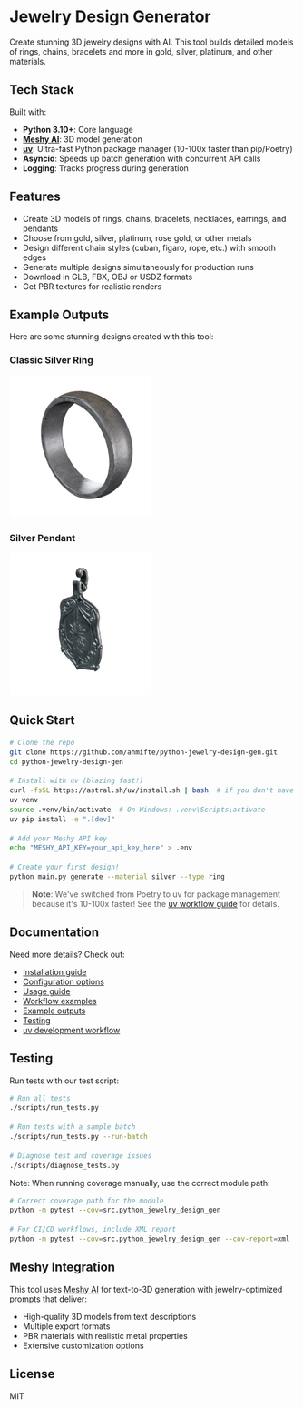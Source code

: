 # Jewelry Design Generator

Create stunning 3D jewelry designs with AI. This tool builds detailed models of rings, chains, bracelets and more in gold, silver, platinum, and other materials.

## Tech Stack

Built with:

- **Python 3.10+**: Core language
- **[Meshy AI](https://docs.meshy.ai)**: 3D model generation
- **[uv](https://github.com/astral-sh/uv)**: Ultra-fast Python package manager (10-100x faster than pip/Poetry)
- **Asyncio**: Speeds up batch generation with concurrent API calls
- **Logging**: Tracks progress during generation

## Features

- Create 3D models of rings, chains, bracelets, necklaces, earrings, and pendants
- Choose from gold, silver, platinum, rose gold, or other metals
- Design different chain styles (cuban, figaro, rope, etc.) with smooth edges
- Generate multiple designs simultaneously for production runs
- Download in GLB, FBX, OBJ or USDZ formats
- Get PBR textures for realistic renders

## Example Outputs

Here are some stunning designs created with this tool:

### Classic Silver Ring
<img src="examples/ring_example.png" alt="Silver Ring" width="250"/>

### Silver Pendant
<img src="examples/pendant_example.png" alt="Silver Pendant" width="250"/>

## Quick Start

```bash
# Clone the repo
git clone https://github.com/ahmifte/python-jewelry-design-gen.git
cd python-jewelry-design-gen

# Install with uv (blazing fast!)
curl -fsSL https://astral.sh/uv/install.sh | bash  # if you don't have uv yet
uv venv
source .venv/bin/activate  # On Windows: .venv\Scripts\activate
uv pip install -e ".[dev]"

# Add your Meshy API key
echo "MESHY_API_KEY=your_api_key_here" > .env

# Create your first design!
python main.py generate --material silver --type ring
```

> **Note**: We've switched from Poetry to uv for package management because it's 10-100x faster! See the [uv workflow guide](docs/uv_workflow.md) for details.

## Documentation

Need more details? Check out:

- [Installation guide](docs/installation.md)
- [Configuration options](docs/configuration.md)
- [Usage guide](docs/usage.md)
- [Workflow examples](docs/workflow.md)
- [Example outputs](docs/examples.md)
- [Testing](docs/testing.md)
- [uv development workflow](docs/uv_workflow.md)

## Testing

Run tests with our test script:

```bash
# Run all tests
./scripts/run_tests.py

# Run tests with a sample batch
./scripts/run_tests.py --run-batch

# Diagnose test and coverage issues
./scripts/diagnose_tests.py
```

Note: When running coverage manually, use the correct module path:

```bash
# Correct coverage path for the module
python -m pytest --cov=src.python_jewelry_design_gen

# For CI/CD workflows, include XML report
python -m pytest --cov=src.python_jewelry_design_gen --cov-report=xml
```

## Meshy Integration

This tool uses [Meshy AI](https://docs.meshy.ai) for text-to-3D generation with jewelry-optimized prompts that deliver:

- High-quality 3D models from text descriptions
- Multiple export formats
- PBR materials with realistic metal properties
- Extensive customization options

## License

MIT

